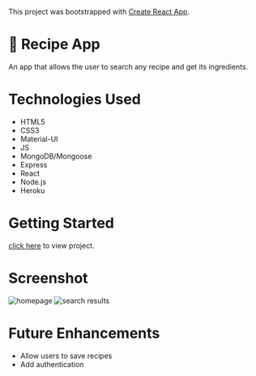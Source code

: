 This project was bootstrapped with [Create React App](https://github.com/facebook/create-react-app).

# 🍝 Recipe App
An app that allows the user to search any recipe and get its ingredients.

# Technologies Used
* HTML5
* CSS3
* Material-UI
* JS
* MongoDB/Mongoose
* Express
* React
* Node.js
* Heroku

# Getting Started 
[click here](https://front-recipe-app.herokuapp.com) to view project.

# Screenshot
![homepage](https://i.imgur.com/PdEIZQF.png)
![search results](https://i.imgur.com/dwYoSCH.png)

# Future Enhancements
* Allow users to save recipes
* Add authentication 



